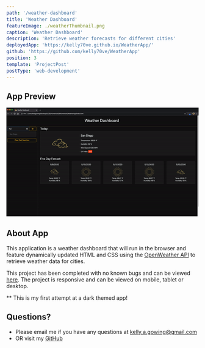```yaml
---
path: '/weather-dashboard'
title: 'Weather Dashboard'
featureImage: ./weatherThumbnail.png
caption: 'Weather Dashboard'
description: 'Retrieve weather forecasts for different cities'
deployedApp: 'https://kelly70ve.github.io/WeatherApp/'
github: 'https://github.com/kelly70ve/WeatherApp'
position: 3
template: 'ProjectPost'
postType: 'web-development'
---
```


## App Preview

<img src="./weather.gif" class="gif"/>

## About App

This application is a weather dashboard that will run in the browser and feature dynamically updated HTML and CSS using the <a href="https://openweathermap.org/api" target="_blank" rel="noreferrer">OpenWeather API</a> to retrieve weather data for cities.

This project has been completed with no known bugs and can be viewed <a href="https://kelly70ve.github.io/WeatherApp/" target="_blank" rel="noreferrer">here</a>. The project is responsive and can be viewed on mobile, tablet or desktop.

\*\* This is my first attempt at a dark themed app!

## Questions?

- Please email me if you have any questions at kelly.a.gowing@gmail.com
- OR visit my <a href="https://github.com/kelly70ve" target="_blank" rel="noreferrer">GitHub</a>
